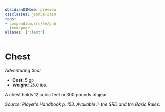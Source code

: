 ```yaml
---
obsidianUIMode: preview
cssclasses: json5e-item
tags:
- compendium/src/5e/phb
- item/gear
aliases: ["Chest"]
---
```

# Chest
*Adventuring Gear*  

- **Cost**: 5 gp
- **Weight**: 25.0 lbs.

A chest holds 12 cubic feet or 300 pounds of gear.

*Source: Player's Handbook p. 153. Available in the SRD and the Basic Rules.*